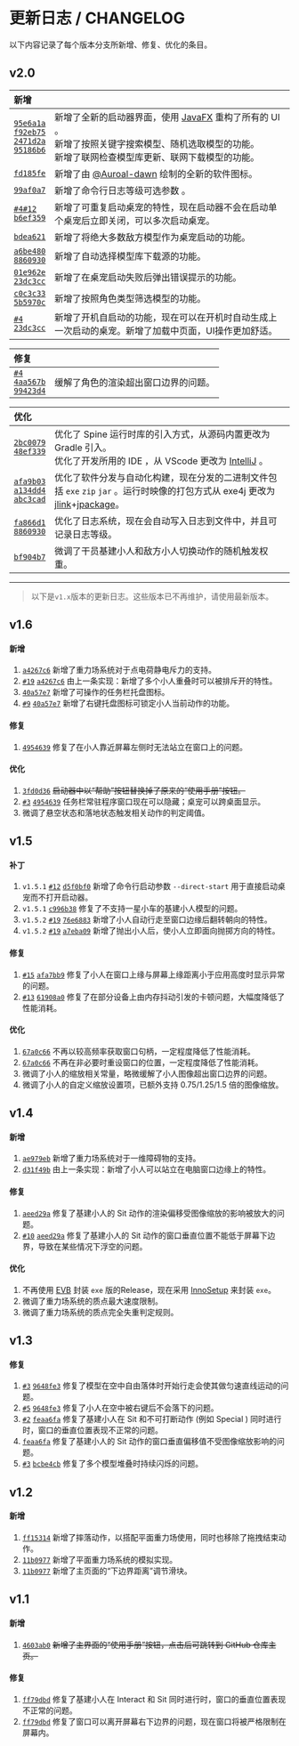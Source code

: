 # 更新日志 / CHANGELOG

以下内容记录了每个版本分支所新增、修复、优化的条目。

## v2.0
| **新增**                                                                                                                                                                                                                                                                                                                                                                                                                                                                    |                                                                                                               |
|:--------------------------------------------------------------------------------------------------------------------------------------------------------------------------------------------------------------------------------------------------------------------------------------------------------------------------------------------------------------------------------------------------------------------------------------------------------------------------|:--------------------------------------------------------------------------------------------------------------|
| [`95e6a1a`](https://github.com/isHarryh/Ark-Pets/commit/95e6a1ace8d047ac51314e7d5572ce4169fa9f84)<br>[`f92eb75`](https://github.com/isHarryh/Ark-Pets/commit/f92eb7510d20ed7400645b930642da8dbad0e5b2)<br>[`2471d2a`](https://github.com/isHarryh/Ark-Pets/commit/2471d2ad236087c60df2bca722d29c7105781144)<br>[`95186b6`](https://github.com/isHarryh/Ark-Pets/commit/95186b6f92ab69bbe2376a159af3acb0b865fcaa)<br>                                                      | 新增了全新的启动器界面，使用 [JavaFX](https://openjfx.io) 重构了所有的 UI 。<br>新增了按照关键字搜索模型、随机选取模型的功能。<br>新增了联网检查模型库更新、联网下载模型的功能。 |
| [`fd185fe`](https://github.com/isHarryh/Ark-Pets/commit/fd185fe612749d05c2eacfa8b8e285d44c8badfa)<br>                                                                                                                                                                                                                                                                                                                                                                     | 新增了由 [@Auroal-dawn](https://github.com/bicaoluoshuang) 绘制的全新的软件图标。                                            |
| [`99af0a7`](https://github.com/isHarryh/Ark-Pets/commit/99af0a75968a922cc26f76ec9aab218f28f8a708)<br>                                                                                                                                                                                                                                                                                                                                                                     | 新增了命令行日志等级可选参数 。                                                                                              |
| [`#4`](https://github.com/isHarryh/Ark-Pets/issues/4)[`#12`](https://github.com/isHarryh/Ark-Pets/issues/12)<br>[`b6ef359`](https://github.com/isHarryh/Ark-Pets/commit/b6ef359dcae258cea9fab2fd9bac3fd199bc3ef6)<br>                                                                                                                                                                                                                                                     | 新增了可重复启动桌宠的特性，现在启动器不会在启动单个桌宠后立即关闭，可以多次启动桌宠。                                                                   |
| [`bdea621`](https://github.com/isHarryh/Ark-Pets/commit/bdea6210a6aadd128b24f1fe5e04200252d3710e)<br>                                                                                                                                                                                                                                                                                                                                                                     | 新增了将绝大多数敌方模型作为桌宠启动的功能。                                                                                        |
| [`a6be480`](https://github.com/isHarryh/Ark-Pets/commit/a6be4807aa52e72c49153573d37a59bbc45dc9a7)<br>[`8860930`](https://github.com/isHarryh/Ark-Pets/commit/88609305cfd61672238896b7ede87ee7377873b9)<br>                                                                                                                                                                                                                                                                | 新增了自动选择模型库下载源的功能。                                                                                             |
| [`01e962e`](https://github.com/isHarryh/Ark-Pets/commit/01e962e3ec308ffb46ea67bfff71141f4353b4a9)<br>[`23dc3cc`](https://github.com/isHarryh/Ark-Pets/commit/23dc3ccdcde933af8436ccbe82756d39e50a15a3)<br>                                                                                                                                                                                                                                                                | 新增了在桌宠启动失败后弹出错误提示的功能。                                                                                         |
| [`c0c3c33`](https://github.com/isHarryh/Ark-Pets/commit/c0c3c33cd32752e5767e329ddb478777fd79bbb9)<br>[`5b5970c`](https://github.com/isHarryh/Ark-Pets/commit/5b5970c3094973f0a023d1d5f434c6e0e83a698d)<br>                                                                                                                                                                                                                                                                | 新增了按照角色类型筛选模型的功能。                                                                                             |
| [`#4`](https://github.com/isHarryh/Ark-Pets/issues/4)<br>[`23dc3cc`](https://github.com/isHarryh/Ark-Pets/commit/23dc3ccdcde933af8436ccbe82756d39e50a15a3)<br>                                                                                                                                                                                                                                                                                                            | 新增了开机自启动的功能，现在可以在开机时自动生成上一次启动的桌宠。新增了加载中页面，UI操作更加舒适。                                                           |

| **修复**                                                                                                                                                                                                                                                              |                    |
|:--------------------------------------------------------------------------------------------------------------------------------------------------------------------------------------------------------------------------------------------------------------------|:-------------------|
| [`#4`](https://github.com/isHarryh/Ark-Pets/issues/4)<br>[`4aa567b`](https://github.com/isHarryh/Ark-Pets/commit/4aa567ba9695db9f2904c46e3eea4f8cc65531c6)<br>[`99423d4`](https://github.com/isHarryh/Ark-Pets/commit/99423d46b1037a4e13578ffee30f1d3b8f9cf56d)<br> | 缓解了角色的渲染超出窗口边界的问题。 |

| **优化**                                                                                                                                                                                                                                                                                                          |                                                                                                                                                                                                                                      |
|:----------------------------------------------------------------------------------------------------------------------------------------------------------------------------------------------------------------------------------------------------------------------------------------------------------------|:-------------------------------------------------------------------------------------------------------------------------------------------------------------------------------------------------------------------------------------|
| [`2bc0079`](https://github.com/isHarryh/Ark-Pets/commit/2bc0079b922684b1d4850f9211225dcf803e555c)<br>[`48ef339`](https://github.com/isHarryh/Ark-Pets/commit/48ef339dd78711e208ded8c5148569d8b89690b1)<br>                                                                                                      | 优化了 Spine 运行时库的引入方式，从源码内置更改为 Gradle 引入。<br>优化了开发所用的 IDE ，从 VScode 更改为 [IntelliJ](https://www.jetbrains.com/idea) 。                                                                                                                   |
| [`afa9b03`](https://github.com/isHarryh/Ark-Pets/commit/afa9b0311eecc5938cf25b1bdd1143c18a8bb5af)<br>[`a134dd4`](https://github.com/isHarryh/Ark-Pets/commit/a134dd4b15862fa83fceeda93c3528e1303356c5)<br>[`abc3cad`](https://github.com/isHarryh/Ark-Pets/commit/abc3cadf5374e5a656715cbccf1c1bb704ef8df0)<br> | 优化了软件分发与自动化构建，现在分发的二进制文件包括 `exe` `zip` `jar` 。运行时映像的打包方式从 exe4j 更改为 [jlink](https://docs.oracle.com/en/java/javase/18/docs/specs/man/jlink.html)+[jpackage](https://docs.oracle.com/en/java/javase/18/docs/specs/man/jpackage.html)。 |
| [`fa866d1`](https://github.com/isHarryh/Ark-Pets/commit/fa866d11911c10072ecd733828778efbbfc7024a)<br>[`8860930`](https://github.com/isHarryh/Ark-Pets/commit/88609305cfd61672238896b7ede87ee7377873b9)<br>                                                                                                      | 优化了日志系统，现在会自动写入日志到文件中，并且可记录日志等级。                                                                                                                                                                                                     |
| [`bf904b7`](https://github.com/isHarryh/Ark-Pets/commit/bf904b7614c3005d68dd746dcbb4c0c461cbd938)<br>                                                                                                                                                                                                           | 微调了干员基建小人和敌方小人切换动作的随机触发权重。                                                                                                                                                                                                           |

-----
> 以下是`v1.x`版本的更新日志。这些版本已不再维护，请使用最新版本。

## v1.6
#### 新增
1. [`a4267c6`](https://github.com/isHarryh/Ark-Pets/commit/a4267c68ddca1bf1cf994e2748d0986ef38a2140) 新增了重力场系统对于点电荷静电斥力的支持。
2. [`#19`](https://github.com/isHarryh/Ark-Pets/issues/19) [`a4267c6`](https://github.com/isHarryh/Ark-Pets/commit/a4267c68ddca1bf1cf994e2748d0986ef38a2140) 由上一条实现：新增了多个小人重叠时可以被排斥开的特性。
3. [`40a57e7`](https://github.com/isHarryh/Ark-Pets/commit/40a57e7f279bfce96d2e6b651bc0b9ba5c0104bf) 新增了可操作的任务栏托盘图标。
4. [`#9`](https://github.com/isHarryh/Ark-Pets/issues/9) [`40a57e7`](https://github.com/isHarryh/Ark-Pets/commit/40a57e7f279bfce96d2e6b651bc0b9ba5c0104bf) 新增了右键托盘图标可锁定小人当前动作的功能。

#### 修复
1. [`4954639`](https://github.com/isHarryh/Ark-Pets/commit/4954639d623608dfd0443790e786176d57ff2212) 修复了在小人靠近屏幕左侧时无法站立在窗口上的问题。

#### 优化
1. [`3fd0d36`](https://github.com/isHarryh/Ark-Pets/commit/3fd0d36f0be38fa31563aebf7ef2303c4e917f42) ~~启动器中以“帮助”按钮替换掉了原来的“使用手册”按钮。~~
2. [`#3`](https://github.com/isHarryh/Ark-Pets/issues/3) [`4954639`](https://github.com/isHarryh/Ark-Pets/commit/4954639d623608dfd0443790e786176d57ff2212) 任务栏常驻程序窗口现在可以隐藏；桌宠可以跨桌面显示。
3. 微调了悬空状态和落地状态触发相关动作的判定阈值。

## v1.5
#### 补丁
1. `v1.5.1` [`#12`](https://github.com/isHarryh/Ark-Pets/issues/12) [`d5f0bf0`](https://github.com/isHarryh/Ark-Pets/commit/d5f0bf0bae3f1589de5f71aeeb0b5aad82a234b0) 新增了命令行启动参数 `--direct-start` 用于直接启动桌宠而不打开启动器。
2. `v1.5.1` [`c996b38`](https://github.com/isHarryh/Ark-Pets/commit/c996b383e4fddda0acf2362774ec0ecc2a1cb8a6) 修复了不支持一星小车的基建小人模型的问题。
3. `v1.5.2` [`#19`](https://github.com/isHarryh/Ark-Pets/issues/19) [`76e6883`](https://github.com/isHarryh/Ark-Pets/commit/76e68832d6987ef2cb4fd65ad28dc754ef5e4b56) 新增了小人自动行走至窗口边缘后翻转朝向的特性。
4. `v1.5.2` [`#19`](https://github.com/isHarryh/Ark-Pets/issues/19) [`a7eba09`](https://github.com/isHarryh/Ark-Pets/commit/a7eba09b35b320ec24816eccf5d4413e175cc6ba) 新增了抛出小人后，使小人立即面向抛掷方向的特性。

#### 修复
1. [`#15`](https://github.com/isHarryh/Ark-Pets/issues/15) [`afa7bb9`](https://github.com/isHarryh/Ark-Pets/commit/afa7bb94cd46c1d51725f4bb58b7ac462d729bdc) 修复了小人在窗口上缘与屏幕上缘距离小于应用高度时显示异常的问题。
2. [`#13`](https://github.com/isHarryh/Ark-Pets/issues/13) [`61908a0`](https://github.com/isHarryh/Ark-Pets/commit/61908a0023980a7ff6affee3b8814a77c92585cf) 修复了在部分设备上由内存抖动引发的卡顿问题，大幅度降低了性能消耗。

#### 优化
1. [`67a0c66`](https://github.com/isHarryh/Ark-Pets/commit/67a0c66b9ec0f713d581d5062e9c0098226b39d0) 不再以较高频率获取窗口句柄，一定程度降低了性能消耗。
2. [`67a0c66`](https://github.com/isHarryh/Ark-Pets/commit/67a0c66b9ec0f713d581d5062e9c0098226b39d0) 不再在非必要时重设窗口的位置，一定程度降低了性能消耗。
3. 微调了小人的缩放相关常量，略微缓解了小人图像超出窗口边界的问题。
4. 微调了小人的自定义缩放设置项，已额外支持 0.75/1.25/1.5 倍的图像缩放。

## v1.4
#### 新增
1. [`ae979eb`](https://github.com/isHarryh/Ark-Pets/commit/ae979eb0031b401bc52d44c0d396f12eeba4a64d) 新增了重力场系统对于一维障碍物的支持。
2. [`d31f49b`](https://github.com/isHarryh/Ark-Pets/commit/d31f49bf116b836bac6b9d1a2db83f72c216e31a) 由上一条实现：新增了小人可以站立在电脑窗口边缘上的特性。

#### 修复
1. [`aeed29a`](https://github.com/isHarryh/Ark-Pets/commit/aeed29a9bf25db445ef15801a83172e1b84d1ccd) 修复了基建小人的 Sit 动作的渲染偏移受图像缩放的影响被放大的问题。
2. [`#10`](https://github.com/isHarryh/Ark-Pets/issues/10) [`aeed29a`](https://github.com/isHarryh/Ark-Pets/commit/aeed29a9bf25db445ef15801a83172e1b84d1ccd) 修复了基建小人的 Sit 动作的窗口垂直位置不能低于屏幕下边界，导致在某些情况下浮空的问题。

#### 优化
1. 不再使用 [EVB](https://lifeinhex.com/tag/enigma-virtual-box) 封装 `exe` 版的Release，现在采用 [InnoSetup](https://jrsoftware.org/isinfo.php) 来封装 `exe`。
2. 微调了重力场系统的质点最大速度限制。
3. 微调了重力场系统的质点完全失重判定规则。

## v1.3
#### 修复
1. [`#3`](https://github.com/isHarryh/Ark-Pets/issues/3) [`9648fe3`](https://github.com/isHarryh/Ark-Pets/commit/9648fe3089bb7b11b7693e2f61eed54a598b2023) 修复了模型在空中自由落体时开始行走会使其做匀速直线运动的问题。
2. [`#5`](https://github.com/isHarryh/Ark-Pets/issues/5) [`9648fe3`](https://github.com/isHarryh/Ark-Pets/commit/9648fe3089bb7b11b7693e2f61eed54a598b2023) 修复了小人在空中被右键后不会落下的问题。
3. [`#2`](https://github.com/isHarryh/Ark-Pets/issues/2) [`feaa6fa`](https://github.com/isHarryh/Ark-Pets/commit/feaa6fa5ffad183d1bb14f6b8057a6c5e2ba31c6) 修复了基建小人在 Sit 和不可打断动作 (例如 Special ) 同时进行时，窗口的垂直位置表现不正常的问题。
4. [`feaa6fa`](https://github.com/isHarryh/Ark-Pets/commit/feaa6fa5ffad183d1bb14f6b8057a6c5e2ba31c6) 修复了基建小人的 Sit 动作的窗口垂直偏移值不受图像缩放影响的问题。
5. [`#3`](https://github.com/isHarryh/Ark-Pets/issues/3) [`bcbe4cb`](https://github.com/isHarryh/Ark-Pets/commit/bcbe4cbea63406ec15c74cd80e7dbaf7cf9ec0f0) 修复了多个模型堆叠时持续闪烁的问题。

## v1.2
#### 新增
1. [`ff15314`](https://github.com/isHarryh/Ark-Pets/commit/ff15314933cb17eab210475f326943911f5b3258) 新增了摔落动作，以搭配平面重力场使用，同时也移除了拖拽结束动作。
2. [`11b0977`](https://github.com/isHarryh/Ark-Pets/commit/11b09770582d7e36548021ec844983627db2f163) 新增了平面重力场系统的模拟实现。
3. [`11b0977`](https://github.com/isHarryh/Ark-Pets/commit/11b09770582d7e36548021ec844983627db2f163) 新增了主页面的“下边界距离”调节滑块。

## v1.1
#### 新增
1. [`4603ab0`](https://github.com/isHarryh/Ark-Pets/commit/4603ab020d62f13592e36d771f8525721656970c) ~~新增了主界面的“使用手册”按钮，点击后可跳转到 GitHub 仓库主页。~~

#### 修复
1. [`ff79dbd`](https://github.com/isHarryh/Ark-Pets/commit/ff79dbdaa19e4e9abbadf23fec4e9d43e421bf6f) 修复了基建小人在 Interact 和 Sit 同时进行时，窗口的垂直位置表现不正常的问题。
2. [`ff79dbd`](https://github.com/isHarryh/Ark-Pets/commit/ff79dbdaa19e4e9abbadf23fec4e9d43e421bf6f) 修复了窗口可以离开屏幕右下边界的问题，现在窗口将被严格限制在屏幕内。
